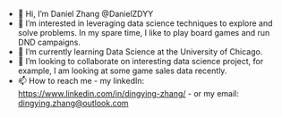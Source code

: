 - 👋 Hi, I’m Daniel Zhang @DanielZDYY
- 👀 I’m interested in leveraging data science techniques to explore and solve problems. In my spare time, I like to play board games and run DND campaigns.
- 🌱 I’m currently learning Data Science at the University of Chicago.
- 💞️ I’m looking to collaborate on interesting data science project, for example, I am looking at some game sales data recently.
- 📫 How to reach me - my linkedIn: https://www.linkedin.com/in/dingying-zhang/ - or my email: dingying.zhang@outlook.com

<!---
DanielZDYY/DanielZDYY is a ✨ special ✨ repository because its `README.md` (this file) appears on your GitHub profile.
You can click the Preview link to take a look at your changes.
--->
